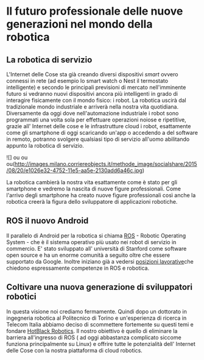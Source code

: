 # Il futuro professionale delle nuove generazioni nel mondo della robotica #

## La robotica di servizio ##
 
L'Internet delle Cose sta già creando diversi dispositivi *smart* ovvero connessi in rete (ad esempio lo smart watch o Nest il termostato intelligente) e secondo le principali previsioni di mercato nell'imminente futuro si vedranno nuovi dispositivi ancora più intelligenti in grado di interagire fisicamente con il mondo fisico: i robot.
La robotica uscirà dal tradizionale mondo industriale e arriverà nella nostra vita quotidiana. Diversamente da oggi dove nell'automazione industriale i robot sono programmati una volta sola per effettuare operazioni noiose e ripetitive, grazie all' Internet delle cose e le infrastrutture cloud i robot, esattamente come gli smartphone di oggi scaricando un'app o accedendo a del software in remoto, potranno svolgere qualsiasi tipo di servizio all'uomo abilitando appunto la robotica di servizio.   

![] ou ou ou(http://images.milano.corriereobjects.it/methode_image/socialshare/2015/08/20/e1026e32-4752-11e5-aa5e-2130add6a46c.jpg)


La robotica cambierà la nostra vita esattamente come è stato per gli smartphone e vedremo la nascita di nuove figure professionali.
Come l'arrivo degli smartphone ha creato nuove figure professionali così anche la robotica creerà la figura dello sviluppatore di applicazioni robotiche.

## ROS il nuovo Android #

Il parallelo di Android per la robotica si chiama [ROS](http://wiki.ros.org/it) - Robotic Operating System - che è il sistema operativo più usato nei robot di servizio in commercio. E' stato sviluppato all' università di Stanford come software open source e ha un enorme comunità a seguito oltre che essere supportato da Google. Inoltre iniziano già a vedersi [posizioni lavorative](http://www.ros.org/news/jobs/)che chiedono espressamente competenze in ROS e robotica.

## Coltivare una nuova generazione di sviluppatori robotici ##

In questa visione noi crediamo fermamente. Quindi dopo un dottorato in ingegneria robotica al Politecnico di Torino e un'esperienza di ricerca in Telecom Italia abbiamo deciso di scommettere fortemente su questi temi e fondare [HotBlack Robotics](www.hotblackrobotics.com). Il nostro obiettivo è quello di eliminare la barriera all'ingresso di ROS ( ad oggi abbastanza complicato siccome funziona principalmente su Linux) e offrire tutte le potenzialità dell' Internet delle Cose con la nostra piattaforma di cloud robotics.


